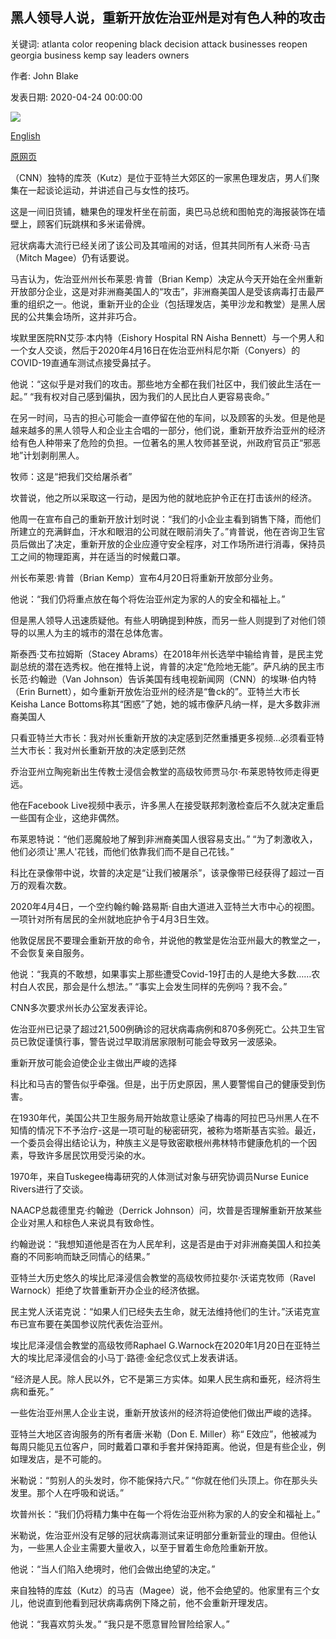 ## 黑人领导人说，重新开放佐治亚州是对有色人种的攻击

关键词: atlanta color reopening black decision attack businesses reopen georgia business kemp say leaders owners

作者: John Blake

发表日期: 2020-04-24 00:00:00

![](https://cdn.cnn.com/cnnnext/dam/assets/150423183250-rev-jamal-bryant-lead-intv-04-23-super-169.jpg)

[English](Black%20leaders%20say%20reopening%20Georgia%20is%20an%20attack%20on%20people%20of%20color.md)

[原网页](https://edition.cnn.com/2020/04/24/us/georgia-kemp-coronavirus-black-businesses-blake/index.html)

（CNN）独特的库茨（Kutz）是位于亚特兰大郊区的一家黑色理发店，男人们聚集在一起谈论运动，并讲述自己与女性的技巧。

这是一间旧货铺，糖果色的理发杆坐在前面，奥巴马总统和图帕克的海报装饰在墙壁上，顾客们玩跳棋和多米诺骨牌。

冠状病毒大流行已经关闭了该公司及其喧闹的对话，但其共同所有人米奇·马吉（Mitch Magee）仍有话要说。

马吉认为，佐治亚州州长布莱恩·肯普（Brian Kemp）决定从今天开始在全州重新开放部分企业，这是对非洲裔美国人的“攻击”，非洲裔美国人是受该病毒打击最严重的组织之一。他说，重新开业的企业（包括理发店，美甲沙龙和教堂）是黑人居民的公共集会场所，这并非巧合。

埃默里医院RN艾莎·本内特（Eishory Hospital RN Aisha Bennett）与一个男人和一个女人交谈，然后于2020年4月16日在佐治亚州科尼尔斯（Conyers）的COVID-19直通车测试点接受鼻拭子。

他说：“这似乎是对我们的攻击。那些地方全都在我们社区中，我们彼此生活在一起。” “我有权对自己感到偏执，因为我们的人民比白人更容易丧命。”

在另一时间，马吉的担心可能会一直停留在他的车间，以及顾客的头发。但是他是越来越多的黑人领导人和企业主合唱的一部分，他们说，重新开放乔治亚州的经济给有色人种带来了危险的负担。一位著名的黑人牧师甚至说，州政府官员正“邪恶地”计划剥削黑人。

牧师：这是“把我们交给屠杀者”

坎普说，他之所以采取这一行动，是因为他的就地庇护令正在打击该州的经济。

他周一在宣布自己的重新开放计划时说：“我们的小企业主看到销售下降，而他们所建立的充满鲜血，汗水和眼泪的公司就在眼前消失了。”肯普说，他在咨询卫生官员后做出了决定，重新开放的企业应遵守安全程序，对工作场所进行消毒，保持员工之间的物理距离，并在适当的时候戴口罩。

州长布莱恩·肯普（Brian Kemp）宣布4月20日将重新开放部分业务。

他说：“我们仍将重点放在每个将佐治亚州定为家的人的安全和福祉上。”

但是黑人领导人迅速质疑他。有些人明确提到种族，而另一些人则提到了对他们领导的以黑人为主的城市的潜在总体危害。

斯泰西·艾布拉姆斯（Stacey Abrams）在2018年州长选举中输给肯普，是民主党副总统的潜在选秀权。他在推特上说，肯普的决定“危险地无能”。萨凡纳的民主市长范·约翰逊（Van Johnson）告诉美国有线电视新闻网（CNN）的埃琳·伯内特（Erin Burnett），如今重新开放佐治亚州的经济是“鲁ck的”。亚特兰大市长Keisha Lance Bottoms称其“困惑”了她，她的城市像萨凡纳一样，是大多数非洲裔美国人

只看亚特兰大市长：我对州长重新开放的决定感到茫然重播更多视频...必须看亚特兰大市长：我对州长重新开放的决定感到茫然

乔治亚州立陶宛新出生传教士浸信会教堂的高级牧师贾马尔·布莱恩特牧师走得更远。

他在Facebook Live视频中表示，许多黑人在接受联邦刺激检查后不久就决定重启一些国有企业，这绝非偶然。

布莱恩特说：“他们恶魔般地了解到非洲裔美国人很容易支出。” “为了刺激收入，他们必须让'黑人'花钱，而他们依靠我们而不是自己花钱。”

科比在录像带中说，坎普的决定是“让我们被屠杀”，该录像带已经获得了超过一百万的观看次数。

2020年4月4日，一个空约翰约翰·路易斯·自由大道进入亚特兰大市中心的视图。一项针对所有居民的全州就地庇护令于4月3日生效。

他敦促居民不要理会重新开放的命令，并说他的教堂是佐治亚州最大的教堂之一，不会恢复亲自服务。

他说：“我真的不敢想，如果事实上那些遭受Covid-19打击的人是绝大多数……农村白人农民，那会是什么想法。” “事实上会发生同样的先例吗？我不会。”

CNN多次要求州长办公室发表评论。

佐治亚州已记录了超过21,500例确诊的冠状病毒病例和870多例死亡。公共卫生官员已敦促谨慎行事，警告说过早取消居家限制可能会导致另一波感染。

重新开放可能会迫使企业主做出严峻的选择

科比和马吉的警告似乎牵强。但是，出于历史原因，黑人要警惕自己的健康受到伤害。

在1930年代，美国公共卫生服务局开始故意让感染了梅毒的阿拉巴马州黑人在不知情的情况下不予治疗-这是一项可耻的秘密研究，被称为塔斯基吉实验。最近，一个委员会得出结论认为，种族主义是导致密歇根州弗林特市健康危机的一个因素，导致许多居民饮用受污染的水。

1970年，来自Tuskegee梅毒研究的人体测试对象与研究协调员Nurse Eunice Rivers进行了交谈。

NAACP总裁德里克·约翰逊（Derrick Johnson）问，坎普是否理解重新开放某些企业对黑人和棕色人来说具有致命性。

约翰逊说：“我想知道他是否在为人民牟利，这是否是由于对非洲裔美国人和拉美裔的不同影响而缺乏同情心的结果。”

亚特兰大历史悠久的埃比尼泽浸信会教堂的高级牧师拉斐尔·沃诺克牧师（Ravel Warnock）拒绝了坎普重新开办企业的经济依据。

民主党人沃诺克说：“如果人们已经失去生命，就无法维持他们的生计。”沃诺克宣布已宣布要在美国参议院代表佐治亚州。

埃比尼泽浸信会教堂的高级牧师Raphael G.Warnock在2020年1月20日在亚特兰大的埃比尼泽浸信会的小马丁·路德·金纪念仪式上发表讲话。

“经济是人民。除人民以外，它不是第三方实体。如果人民生病和垂死，经济将生病和垂死。”

一些佐治亚州黑人企业主说，重新开放该州的经济将迫使他们做出严峻的选择。

亚特兰大地区咨询服务的所有者唐·米勒（Don E. Miller）称“ E效应”，他被减为每周只能见五位客户，同时戴着口罩和手套并保持距离。他说，但是有些企业，例如理发店，是不可能的。

米勒说：“剪别人的头发时，你不能保持六尺。” “你就在他们头顶上。你在那头头发里。那个人在呼吸和说话。”

坎普州长：“我们仍将精力集中在每一个将佐治亚州称为家的人的安全和福祉上。”

米勒说，佐治亚州没有足够的冠状病毒测试来证明部分重新营业的理由。但他认为，一些黑人企业主需要大量收入，以至于冒着生命危险重新开放。

他说：“当人们陷入绝境时，他们会做出绝望的决定。”

来自独特的库兹（Kutz）的马吉（Magee）说，他不会绝望的。他家里有三个女儿，他说直到他看到冠状病毒病例下降之前，他不会重新开理发店。

他说：“我喜欢剪头发。” “我只是不愿意冒险冒险给家人。”